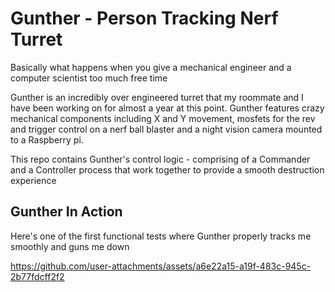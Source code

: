 # Gunther - Person Tracking Nerf Turret
Basically what happens when you give a mechanical engineer and a computer scientist too much free time

Gunther is an incredibly over engineered turret that my roommate and I have been working on for almost a year at this point. Gunther features crazy mechanical components including X and Y movement, mosfets for the rev and trigger control on a nerf ball blaster and a night vision camera mounted to a Raspberry pi. 

This repo contains Gunther's control logic - comprising of a Commander and a Controller process that work together to provide a smooth destruction experience


## Gunther In Action

Here's one of the first functional tests where Gunther properly tracks me smoothly and guns me down

https://github.com/user-attachments/assets/a6e22a15-a19f-483c-945c-2b77fdcff2f2


